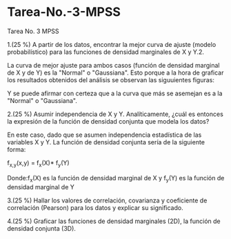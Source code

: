 # Tarea-No.-3-MPSS
Tarea No. 3 MPSS




1.(25 %) A partir de los datos, encontrar la mejor curva de ajuste (modelo probabilístico) para las funciones de densidad marginales de X y Y.2.

La curva de mejor ajuste para ambos casos (función de densidad marginal de X y de Y) es la "Normal" o "Gaussiana".  Esto porque a la hora de graficar los resultados obtenidos del análisis se observan las siguuientes figuras:


Y se puede afirmar con certeza que a la curva que más se asemejan es a la "Normal" o "Gaussiana".



2.(25 %) Asumir independencia de X y Y. Analíticamente, ¿cuál es entonces la expresión de la función de densidad conjunta que modela los datos?

En este caso, dado que se asumen independencia estadística de las variables X y Y. La función de densidad conjunta sería de la siguiente forma:

f<sub>x,y</sub>(x,y) = f<sub>x</sub>(X)* f<sub>y</sub>(Y)
 
Donde:f<sub>x</sub>(X) es la función de densidad marginal de X y  f<sub>y</sub>(Y) es la función de densidad marginal de Y


3.(25 %) Hallar los valores de correlación, covarianza y coeficiente de correlación (Pearson) para los datos y explicar su significado.


4.(25 %) Graficar las funciones de densidad marginales (2D), la función de densidad conjunta (3D).
